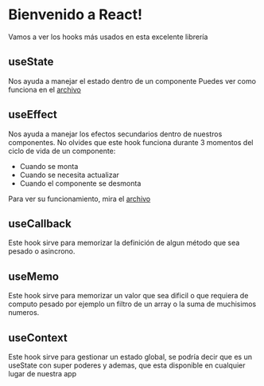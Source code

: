# Bienvenido a React! 

Vamos a ver los hooks más usados en esta excelente librería

## useState
Nos ayuda a manejar el estado dentro de un componente
Puedes ver como funciona en el [archivo](./src/example/UseState.js)

## useEffect 
Nos ayuda a manejar los efectos secundarios dentro de nuestros componentes.
No olvides que este hook funciona durante 3 momentos del ciclo de vida de un componente: 
- Cuando se monta
- Cuando se necesita actualizar
- Cuando el componente se desmonta 

Para ver su funcionamiento, mira el [archivo](./src/example/UseEffect.js)


## useCallback
Este hook sirve para memorizar la definición de algun método que sea pesado o asincrono. 

## useMemo 
Este hook sirve para memorizar un valor que sea dificil o que requiera de computo pesado por ejemplo un filtro de un array o la suma de muchisimos numeros.

## useContext
Este hook sirve para gestionar un estado global, se podría decir que es un useState con super poderes y ademas, que esta disponible en cualquier lugar de nuestra app